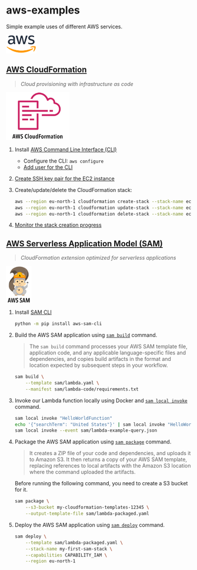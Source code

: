 # aws-examples

Simple example uses of different AWS services.

<img src="https://raw.githubusercontent.com/cncf/landscape/81c02a5f231a5c0a4acfc5753d943c37040bb766/hosted_logos/amazon-web-services.svg" height="50">


## [AWS CloudFormation](https://aws.amazon.com/cloudformation/)

> _Cloud provisioning with infrastructure as code_

<img src="https://raw.githubusercontent.com/cncf/landscape/81c02a5f231a5c0a4acfc5753d943c37040bb766/hosted_logos/aws-cloudformation.svg" height="130">

1. Install [AWS Command Line Interface (CLI)](https://aws.amazon.com/cli/)

    * Configure the CLI: `aws configure`
    * [Add user for the CLI](https://console.aws.amazon.com/iam)

2. [Create SSH key pair for the EC2 instance](https://console.aws.amazon.com/ec2/home#KeyPairs)

3. Create/update/delete the CloudFormation stack:
   ```bash
   aws --region eu-north-1 cloudformation create-stack --stack-name ec2-only --template-body file://cloudformation/ec2.yaml
   aws --region eu-north-1 cloudformation update-stack --stack-name ec2-only --template-body file://cloudformation/ec2.yaml
   aws --region eu-north-1 cloudformation delete-stack --stack-name ec2-only
   ```
   
4. [Monitor the stack creation progress](https://console.aws.amazon.com/cloudformation)


## [AWS Serverless Application Model (SAM)](https://aws.amazon.com/serverless/sam/)

> _CloudFormation extension optimized for serverless applications_

<img src="https://raw.githubusercontent.com/cncf/landscape/81c02a5f231a5c0a4acfc5753d943c37040bb766/hosted_logos/aws-sam.svg" height="100">

1. Install [SAM CLI](https://docs.aws.amazon.com/serverless-application-model/latest/developerguide/serverless-sam-cli-install.html)
   
   ```bash
   python -m pip install aws-sam-cli
   ```
   
2. Build the AWS SAM application using [`sam build`](https://docs.aws.amazon.com/serverless-application-model/latest/developerguide/sam-cli-command-reference-sam-build.html) command.
   
   > The `sam build` command processes your AWS SAM template file, application code, and any applicable language-specific files
   > and dependencies, and copies build artifacts in the format and location expected by subsequent steps in your workflow. 
   
   ```bash
   sam build \
       --template sam/lambda.yaml \
       --manifest sam/lambda-code/requirements.txt
   ```

3. Invoke our Lambda function locally using Docker and [`sam local invoke`](https://docs.aws.amazon.com/serverless-application-model/latest/developerguide/sam-cli-command-reference-sam-local-invoke.html) command.
   
   ```bash
   sam local invoke "HelloWorldFunction"
   echo '{"searchTerm": "United States"}' | sam local invoke "HelloWorldFunction" --event -
   sam local invoke --event sam/lambda-example-query.json
   ```

4. Package the AWS SAM application using [`sam package`](https://docs.aws.amazon.com/serverless-application-model/latest/developerguide/sam-cli-command-reference-sam-package.html) command.
   
   > It creates a ZIP file of your code and dependencies, and uploads it to Amazon S3.
   > It then returns a copy of your AWS SAM template, replacing references to local artifacts with the Amazon S3 location where the command uploaded the artifacts.
   
   Before running the following command, you need to create a S3 bucket for it.
   
   ```bash
   sam package \
       --s3-bucket my-cloudformation-templates-12345 \
       --output-template-file sam/lambda-packaged.yaml
   ```

5. Deploy the AWS SAM application using [`sam deploy`](https://docs.aws.amazon.com/serverless-application-model/latest/developerguide/sam-cli-command-reference-sam-deploy.html) command.
   
   ```bash
   sam deploy \
       --template sam/lambda-packaged.yaml \
       --stack-name my-first-sam-stack \
       --capabilities CAPABILITY_IAM \
       --region eu-north-1
   ```
